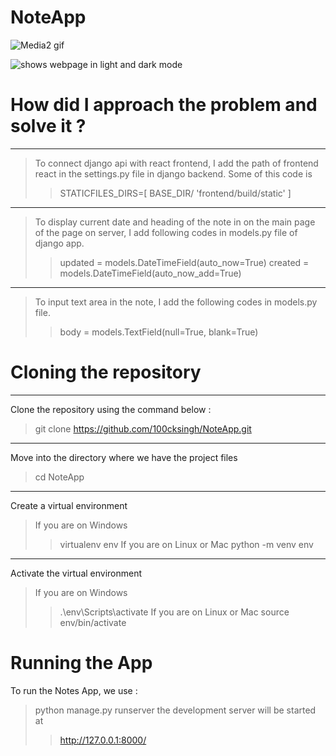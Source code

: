 # NoteApp

![Media2 gif](https://github.com/100cksingh/NoteApp/assets/91086975/e0f0408f-01c0-4010-841e-cd6ea7f7ae49)

<picture>
 <source media="(prefers-color-scheme: dark)" srcset="https://user-images.githubusercontent.com/91086975/234899197-8b54fbab-40dd-489e-8f23-d6aee76c305d.png">
 <source media="(prefers-color-scheme: light)" srcset="https://user-images.githubusercontent.com/91086975/234899197-8b54fbab-40dd-489e-8f23-d6aee76c305d.png">
 <img alt="shows webpage in light and dark mode " src="https://user-images.githubusercontent.com/91086975/234899197-8b54fbab-40dd-489e-8f23-d6aee76c305d.png">
</picture>

# How did I approach the problem and solve it ?
---
> To connect django api with react frontend, I add the path of frontend react in the settings.py file  in django backend. Some of this code is 
> >STATICFILES_DIRS=[
    BASE_DIR/ 'frontend/build/static'
]
---
> To display current date and heading of the note in on the main page of the page on server, I add following codes in models.py file of django app.
> > updated = models.DateTimeField(auto_now=True)
> > created = models.DateTimeField(auto_now_add=True)
 
---
> To input text area in the note,  I add the following codes in models.py file.
> >  body = models.TextField(null=True, blank=True)
# Cloning the repository

--- 
 Clone the repository using the command below :
> git clone https://github.com/100cksingh/NoteApp.git
---
Move into the directory where we have the project files 
> cd NoteApp
---
 Create a virtual environment
 > If you are on Windows
  >> virtualenv env
 > If you are on Linux or Mac
 > >python -m venv env

---
Activate the virtual environment 
>  If you are on Windows
>> .\env\Scripts\activate
> If you are on Linux or Mac
> > source env/bin/activate

# Running the App

To run the Notes App, we use :
> python manage.py runserver
> the development server will be started at 
>>   http://127.0.0.1:8000/

